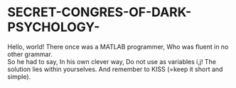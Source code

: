 # SECRET-CONGRES-OF-DARK-PSYCHOLOGY-
Hello, world!
There once was a MATLAB programmer, 
Who was fluent in no other grammar.  
So he had to say, 
In his own clever way, 
Do not use as variables i,j!
The solution lies within yourselves. And remember to KISS (=keep it short and simple).
